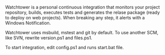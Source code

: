 Watchtower is a personal continuous integration that monitors your project repository, builds, executes tests and generates the relase package (ready to deploy on web projects). When breaking any step, it alerts with a Windows Notification.

Watchtower uses msbuild, mstest and git by default. To use another SCM, like SVN, rewrite version.ps1 and files.ps1.

To start integration, edit config.ps1 and runs start.bat file.